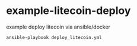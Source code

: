 # example-litecoin-deploy
example deploy litecoin via ansible/docker

```
ansible-playbook deploy_litecoin.yml
```
